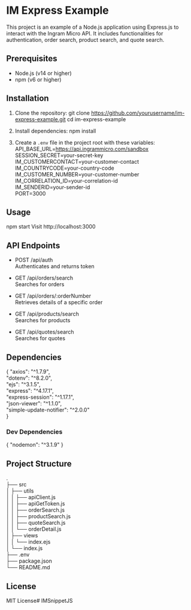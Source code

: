 # IM Express Example

This project is an example of a Node.js application using Express.js to interact with the Ingram Micro API. It includes functionalities for authentication, order search, product search, and quote search.

## Prerequisites
- Node.js (v14 or higher)
- npm (v6 or higher)

## Installation
1. Clone the repository:
   git clone https://github.com/yourusername/im-express-example.git
   cd im-express-example

2. Install dependencies:
   npm install

3. Create a `.env` file in the project root with these variables:
   API_BASE_URL=https://api.ingrammicro.com/sandbox  
   SESSION_SECRET=your-secret-key  
   IM_CUSTOMERCONTACT=your-customer-contact  
   IM_COUNTRYCODE=your-country-code  
   IM_CUSTOMER_NUMBER=your-customer-number  
   IM_CORRELATION_ID=your-correlation-id  
   IM_SENDERID=your-sender-id  
   PORT=3000  

## Usage
npm start
Visit http://localhost:3000

## API Endpoints
- POST /api/auth  
  Authenticates and returns token

- GET /api/orders/search  
  Searches for orders

- GET /api/orders/:orderNumber  
  Retrieves details of a specific order

- GET /api/products/search  
  Searches for products

- GET /api/quotes/search  
  Searches for quotes

## Dependencies
{
  "axios": "^1.7.9",  
  "dotenv": "^8.2.0",  
  "ejs": "^3.1.5",  
  "express": "^4.17.1",  
  "express-session": "^1.17.1",  
  "json-viewer": "^1.1.0",  
  "simple-update-notifier": "^2.0.0"  
}

### Dev Dependencies
{
  "nodemon": "^3.1.9"
}

## Project Structure
.  
├── src  
│   ├── utils  
│   │   ├── apiClient.js  
│   │   ├── apiGetToken.js  
│   │   ├── orderSearch.js  
│   │   ├── productSearch.js  
│   │   ├── quoteSearch.js  
│   │   └── orderDetail.js  
│   ├── views  
│   │   └── index.ejs  
│   └── index.js  
├── .env  
├── package.json  
└── README.md  

## License
MIT License# IMSnippetJS
